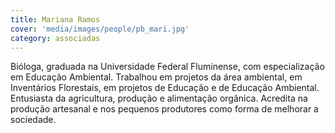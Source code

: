 ```yaml
---
title: Mariana Ramos
cover: 'media/images/people/pb_mari.jpg'
category: associadas
---
```

Bióloga, graduada na Universidade Federal Fluminense, com especialização em Educação Ambiental. Trabalhou em projetos da área ambiental, em Inventários Florestais, em projetos de Educação e de Educação Ambiental. Entusiasta da agricultura, produção e alimentação orgânica. Acredita na produção artesanal e nos pequenos produtores como forma de melhorar a sociedade.
